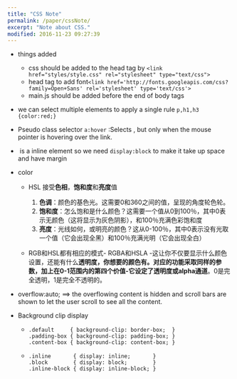 ```yaml
---
title: "CSS Note"
permalink: /paper/cssNote/
excerpt: "Note about CSS."
modified: 2016-11-23 09:27:39
---
```

* things added

  * css should be added to the head tag by `<link href="styles/style.css" rel="stylesheet" type="text/css">`
  * head tag to add font`<link href='http://fonts.googleapis.com/css?family=Open+Sans' rel='stylesheet' type='text/css'>`
  * main.js should be added before the end of body tags

* we can select multiple elements to apply a single rule `p,h1,h3 {color:red;}`

* Pseudo class selector `a:hover` :Selects <a>, but only when the mouse pointer is hovering over the link.

* <img> is a inline element so we need `display:block` to make it take up space and have margin

* color

  * HSL 接受**色相**，**饱和度**和**亮度**值
    1. **色调**：颜色的基色光。这需要0和360之间的值，呈现的角度轮色轮。
    2. **饱和度**：怎么饱和是什么颜色？这需要一个值从0到100％，其中0表示无颜色（这将显示为灰色阴影），和100％充满色彩饱和度
    3. **亮度**：光线如何，或明亮的颜色？这从0-100％，其中0表示没有光取一个值（它会出现全黑）和100％充满光明（它会出现全白）

  * RGB和HSL都有相应的模式- RGBA和HSLA -这让你不仅要显示什么颜色设置，还能有什么**透明度，**你想要的颜色有。对应的功能采取同样的参数，加上在0-1范围内的第四个价值-它设定了透明度或**alpha通道**。0是完全透明，1是完全不透明的。

* overflow:auto; ==>  the overflowing content is hidden and scroll bars are shown to let the user scroll to see all the content.
* Background clip display
  * ```
    .default     { background-clip: border-box;  }
    .padding-box { background-clip: padding-box; }
    .content-box { background-clip: content-box; }
    ```

  * ```
    .inline       { display: inline;       }
    .block        { display: block;        }
    .inline-block { display: inline-block; }
    ```
